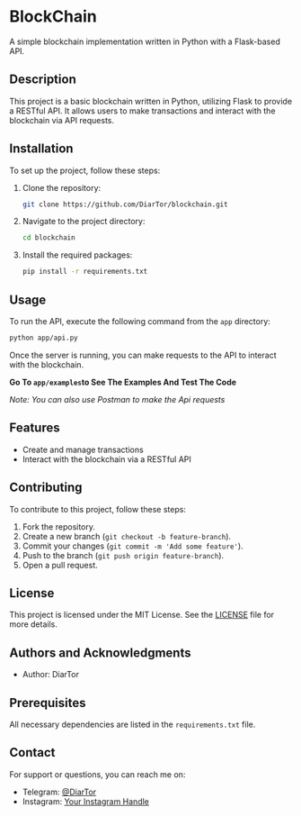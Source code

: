 # BlockChain

A simple blockchain implementation written in Python with a Flask-based API.

## Description

This project is a basic blockchain written in Python, utilizing Flask to provide a RESTful API. It allows users to make
transactions and interact with the blockchain via API requests.

## Installation

To set up the project, follow these steps:

1. Clone the repository:
    ```sh
    git clone https://github.com/DiarTor/blockchain.git
    ```
2. Navigate to the project directory:
    ```sh
    cd blockchain
    ```
3. Install the required packages:
    ```sh
    pip install -r requirements.txt
    ```

## Usage

To run the API, execute the following command from the `app` directory:

```sh
python app/api.py
```

Once the server is running, you can make requests to the API to interact with the blockchain.

**Go To `app/examples`to See The Examples And Test The Code**

*Note: You can also use Postman to make the Api requests*

## Features

- Create and manage transactions
- Interact with the blockchain via a RESTful API

## Contributing

To contribute to this project, follow these steps:

1. Fork the repository.
2. Create a new branch (`git checkout -b feature-branch`).
3. Commit your changes (`git commit -m 'Add some feature'`).
4. Push to the branch (`git push origin feature-branch`).
5. Open a pull request.

## License

This project is licensed under the MIT License. See the [LICENSE](LICENSE) file for more details.

## Authors and Acknowledgments

- Author: DiarTor

## Prerequisites

All necessary dependencies are listed in the `requirements.txt` file.

## Contact

For support or questions, you can reach me on:

- Telegram: [@DiarTor](https://t.me/DiarTor)
- Instagram: [Your Instagram Handle](https://instagram.com/YourInstagramHandle)

```
